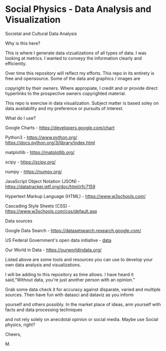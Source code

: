 # Social Physics - Data Analysis and Visualization
Societal and Cultural Data Analysis

Why is this here?

This is where I generate data vizualizations of all types of data. I was looking at metrics. I wanted to conveyy the information clearly and efficiently.

Over time this repository will reflect my efforts. This repo in its entirety is free and opensource. Some of the data and graphics / images are 

copyright by their owners. Where appropiate, I credit and or provide direct hyperlinks to the prospective owners copyrighted material.

This repo is exercise in data visualization. Subject matter is based soley on data availability and my preference or pursuits of interest.

What do I use?

Google Charts - https://developers.google.com/chart

Python3 - https://www.python.org/   https://docs.python.org/3/library/index.html
    
matplotlib - https://matplotlib.org/
    
scipy - https://scipy.org/
    
numpy - https://numpy.org/
   
JavaScript Object Notation (JSON) - https://datatracker.ietf.org/doc/html/rfc7159

Hypertext Markup Language (HTML) - https://www.w3schools.com/

Cascading Style Sheets (CSS) - https://www.w3schools.com/css/default.asp


Data sources

Google Data Search - https://datasetsearch.research.google.com/

US Federal Government's open data initiative - [data](https://data.gov/)

Our World in Data - https://ourworldindata.org/



Listed above are some tools and resources you can use to develop your own data analysis and visualizations. 

I will be adding to this repository as time allows. I have heard it said,“Without data, you're just another person with an opinion.”

Grab some data check it for accuracy against disparate, varied and multiple sources. Then have fun with datasci and dataviz as you inform 

yourself and others possibly. In the market place of ideas, arm yourself with facts and data processing techniques

and not rely solely on anecdotal opinion or social media. Maybe use Social physics, right? 

Cheers,

M.










